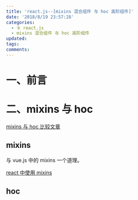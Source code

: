 ```yaml
---
title: 'react.js--[mixins 混合组件 与 hoc 高阶组件]'
date: '2018/8/19 23:57:28'
categories:
  - ⑤ react.js
  - mixins 混合组件 与 hoc 高阶组件
updated:
tags:
comments:
---
```


# 一、前言


# 二、mixins 与 hoc 

[mixins 与 hoc 比较文章](https://juejin.im/post/5914fb4a0ce4630069d1f3f6)

## mixins

与 vue.js 中的 mixins 一个道理。

[react 中使用 mixins ](https://segmentfault.com/a/1190000008814336)

## hoc